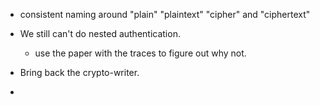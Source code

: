 * consistent naming around "plain" "plaintext" "cipher" and "ciphertext"


* We still can't do nested authentication.
  - use the paper with the traces to figure out why not.

* Bring back the crypto-writer.
*
